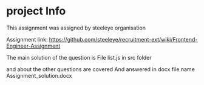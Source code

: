 # project Info
This assignment was assigned by steeleye organisation 

Assignment link: https://github.com/steeleye/recruitment-ext/wiki/Frontend-Engineer-Assignment

The main solution of the question is File list.js in src folder

and about the other questions are covered And answered in docx file name Assignment_solution.docx 
